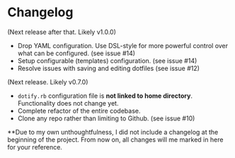 # Changelog

(Next release after that. Likely v1.0.0)

* Drop YAML configuration. Use DSL-style for more powerful control over what can be configured. (see issue #14)
* Setup configurable (templates) configuration. (see issue #14)
* Resolve issues with saving and editing dotfiles (see issue #12)

(Next release. Likely v0.7.0)

* `dotify.rb` configuration file is **not linked to home directory**. Functionality does not change yet.
* Complete refactor of the entire codebase.
* Clone any repo rather than limiting to Github. (see issue #10)

**Due to my own unthoughtfulness, I did not include a changelog at the beginning of the project. From now on, all changes will me marked in here for your reference.
